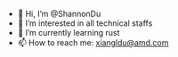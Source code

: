 - 👋 Hi, I’m @ShannonDu
- 👀 I’m interested in all technical staffs
- 🌱 I’m currently learning rust
- 📫 How to reach me: xiangldu@amd.com

<!---
ShannonDuAMD/ShannonDuAMD is a ✨ special ✨ repository because its `README.md` (this file) appears on your GitHub profile.
You can click the Preview link to take a look at your changes.
--->
